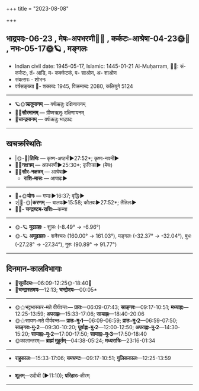 +++
title = "2023-08-08"

+++
## भाद्रपदः-06-23  ,  मेषः-अपभरणी🌛🌌  ,  कर्कटः-आश्रेषा-04-23🌞🌌  ,  नभः-05-17🌞🪐  ,  मङ्गलः
- Indian civil date: 1945-05-17, Islamic: 1445-01-21 Al-Muḥarram, 🌌🌞: सं- कर्कटः, तं- आडि, म- कर्क्कटकं, प- साओण, अ- शाओण
- संवत्सरः - शोभनः
- वर्षसङ्ख्या 🌛- शकाब्दः 1945, विक्रमाब्दः 2080, कलियुगे 5124
___________________
- 🪐🌞**ऋतुमानम्** — वर्षऋतुः दक्षिणायनम्
- 🌌🌞**सौरमानम्** — ग्रीष्मऋतुः दक्षिणायनम्
- 🌛**चान्द्रमानम्** — वर्षऋतुः भाद्रपदः
___________________


## खचक्रस्थितिः
- |🌞-🌛|**तिथिः** — कृष्ण-अष्टमी►27:52*; कृष्ण-नवमी►  
- 🌌🌛**नक्षत्रम्** — अपभरणी►25:30*; कृत्तिका► (मेषः)  
- 🌌🌞**सौर-नक्षत्रम्** — आश्रेषा►  
  - **राशि-मासः** — आषाढः► 
___________________
- 🌛+🌞**योगः** — गण्डः►16:37; वृद्धिः►  
- २|🌛-🌞|**करणम्** — बालवः►15:58; कौलवः►27:52*; तैतिलः►  
- 🌌🌛- **चन्द्राष्टम-राशिः**—कन्या  
___________________
- 🌞-🪐 **मूढग्रहाः** - शुक्रः (-8.49° → -6.96°)
- 🌞-🪐 **अमूढग्रहाः** - शनैश्चरः (160.00° → 161.03°), मङ्गलः (-32.37° → -32.04°), बुधः (-27.28° → -27.34°), गुरुः (90.89° → 91.77°)
___________________


## दिनमान-कालविभागाः
- 🌅**सूर्योदयः**—06:09-12:25🌞️-18:40🌇  
- 🌛**चन्द्रास्तमयः**—12:13; **चन्द्रोदयः**—00:05*  
___________________
- 🌞⚝भट्टभास्कर-मते वीर्यवन्तः— **प्रातः**—06:09-07:43; **साङ्गवः**—09:17-10:51; **मध्याह्नः**—12:25-13:59; **अपराह्णः**—15:33-17:06; **सायाह्नः**—18:40-20:06  
- 🌞⚝सायण-मते वीर्यवन्तः— **प्रातः-मु॰1**—06:09-06:59; **प्रातः-मु॰2**—06:59-07:50; **साङ्गवः-मु॰2**—09:30-10:20; **पूर्वाह्णः-मु॰2**—12:00-12:50; **अपराह्णः-मु॰2**—14:30-15:20; **सायाह्नः-मु॰2**—17:00-17:50; **सायाह्नः-मु॰3**—17:50-18:40  
- 🌞कालान्तरम्— **ब्राह्मं मुहूर्तम्**—04:38-05:24; **मध्यरात्रिः**—23:16-01:34  
___________________
- **राहुकालः**—15:33-17:06; **यमघण्टः**—09:17-10:51; **गुलिककालः**—12:25-13:59  
___________________
- **शूलम्**—उदीची (►11:10); **परिहारः**–क्षीरम्  
___________________
